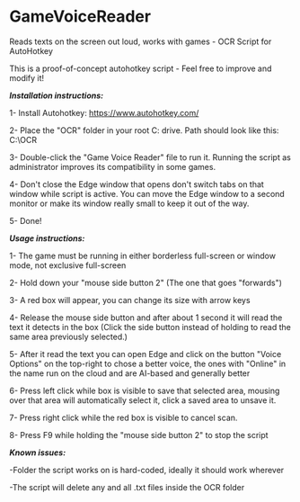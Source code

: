 # GameVoiceReader
Reads texts on the screen out loud, works with games - OCR Script for AutoHotkey

This is a proof-of-concept autohotkey script - Feel free to improve and modify it!

_**Installation instructions:**_

1- Install Autohotkey: https://www.autohotkey.com/

2- Place the "OCR" folder in your root C: drive. Path should look like this: C:\OCR

3- Double-click the "Game Voice Reader" file to run it. Running the script as administrator improves its compatibility in some games.

4- Don't close the Edge window that opens don't switch tabs on that window while script is active.
You can move the Edge window to a second monitor or make its window really small to keep it out of the way.

5- Done!

_**Usage instructions:**_

1- The game must be running in either borderless full-screen or window mode, not exclusive full-screen

2- Hold down your "mouse side button 2" (The one that goes "forwards")

3- A red box will appear, you can change its size with arrow keys

4- Release the mouse side button and after about 1 second it will read the text it detects in the box (Click the side button instead of holding to read the same area previously selected.)

5- After it read the text you can open Edge and click on the button "Voice Options" on the top-right to chose a better voice, the ones with "Online" in the name run on the cloud and are AI-based and generally better

6- Press left click while box is visible to save that selected area, mousing over that area will automatically select it, click a saved area to unsave it.

7- Press right click while the red box is visible to cancel scan. 

8- Press F9 while holding the "mouse side button 2" to stop the script

_**Known issues:**_

-Folder the script works on is hard-coded, ideally it should work wherever

-The script will delete any and all .txt files inside the OCR folder